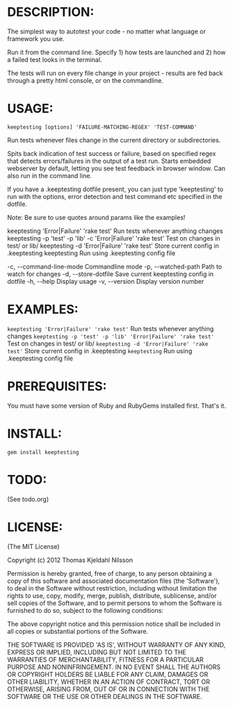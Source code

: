 
DESCRIPTION:
===========

The simplest way to autotest your code - no matter what language or
framework you use.

Run it from the command line. Specify 1) how tests are launched and 2)
how a failed test looks in the terminal.

The tests will run on every file change in your project - results are
fed back through a pretty html console, or on the commandline.

USAGE:
======

`keeptesting [options] 'FAILURE-MATCHING-REGEX' 'TEST-COMMAND'`

Run tests whenever files change in the current directory or subdirectories.

Spits back indication of test success or failure, based on specified regex
that detects errors/failures in the output of a test run.
Starts embedded webserver by default, letting you see test feedback in browser
window. Can also run in the command line.

If you have a .keeptesting dotfile present, you can just type 'keeptesting' to
run with the options, error detection and test command etc specified in
the dotfile.

Note: Be sure to use quotes around params like the examples!

keeptesting 'Error|Failure' 'rake test'                        Run tests whenever anything changes
keeptesting -p 'test' -p 'lib' -c 'Error|Failure' 'rake test'  Test on changes in test/ or lib/
keeptesting -d 'Error|Failure' 'rake test'                     Store current config in .keeptesting
keeptesting                                                    Run using .keeptesting config file

  -c, --command-line-mode       Commandline mode
  -p, --watched-path            Path to watch for changes 
  -d, --store-dotfile           Save current keeptesting config in dotfile
  -h, --help                    Display usage
  -v, --version                 Display version number


EXAMPLES:
======

`keeptesting 'Error|Failure' 'rake test'`                        Run tests whenever anything changes
`keeptesting -p 'test' -p 'lib' 'Error|Failure' 'rake test'`     Test on changes in test/ or lib/
`keeptesting -d 'Error|Failure' 'rake test'`                     Store current config in .keeptesting
`keeptesting`                                                    Run using .keeptesting config file


PREREQUISITES:
==============

You must have some version of Ruby and RubyGems installed first. That's it.


INSTALL:
========

`gem install keeptesting`


TODO:
=====

(See todo.org)


LICENSE:
========

(The MIT License)

Copyright (c) 2012 Thomas Kjeldahl Nilsson

Permission is hereby granted, free of charge, to any person obtaining
a copy of this software and associated documentation files (the
'Software'), to deal in the Software without restriction, including
without limitation the rights to use, copy, modify, merge, publish,
distribute, sublicense, and/or sell copies of the Software, and to
permit persons to whom the Software is furnished to do so, subject to
the following conditions:

The above copyright notice and this permission notice shall be
included in all copies or substantial portions of the Software.

THE SOFTWARE IS PROVIDED 'AS IS', WITHOUT WARRANTY OF ANY KIND,
EXPRESS OR IMPLIED, INCLUDING BUT NOT LIMITED TO THE WARRANTIES OF
MERCHANTABILITY, FITNESS FOR A PARTICULAR PURPOSE AND NONINFRINGEMENT.
IN NO EVENT SHALL THE AUTHORS OR COPYRIGHT HOLDERS BE LIABLE FOR ANY
CLAIM, DAMAGES OR OTHER LIABILITY, WHETHER IN AN ACTION OF CONTRACT,
TORT OR OTHERWISE, ARISING FROM, OUT OF OR IN CONNECTION WITH THE
SOFTWARE OR THE USE OR OTHER DEALINGS IN THE SOFTWARE.
